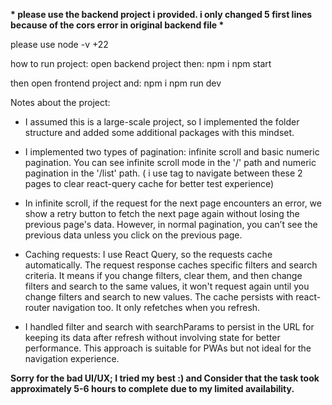 **\* please use the backend project i provided. i only changed 5 first lines because of the cors error in original backend file \***

please use node -v +22

how to run project:
open backend project then:
npm i
npm start

then open frontend project and:
npm i
npm run dev

Notes about the project:

- I assumed this is a large-scale project, so I implemented the folder structure and added some additional packages with this mindset.

- I implemented two types of pagination: infinite scroll and basic numeric pagination. You can see infinite scroll mode in the '/' path and numeric pagination in the '/list' path. ( i use <a> tag to navigate between these 2 pages to clear react-query cache for better test experience)

* In infinite scroll, if the request for the next page encounters an error, we show a retry button to fetch the next page again without losing the previous page's data. However, in normal pagination, you can’t see the previous data unless you click on the previous page.

- Caching requests: I use React Query, so the requests cache automatically. The request response caches specific filters and search criteria. It means if you change filters, clear them, and then change filters and search to the same values, it won't request again until you change filters and search to new values. The cache persists with react-router navigation too. It only refetches when you refresh.

- I handled filter and search with searchParams to persist in the URL for keeping its data after refresh without involving state for better performance. This approach is suitable for PWAs but not ideal for the navigation experience.

**Sorry for the bad UI/UX; I tried my best :) and Consider that the task took approximately 5-6 hours to complete due to my limited availability.**
